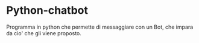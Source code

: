 # Python-chatbot
Programma in python che permette di messaggiare con un Bot, che impara da cio' che gli viene proposto.
